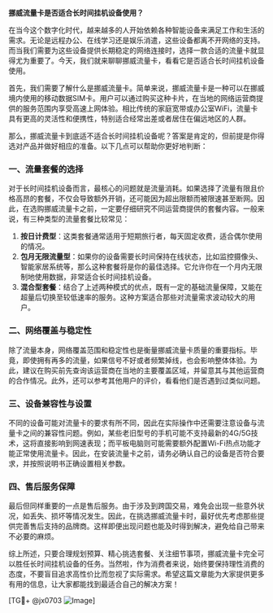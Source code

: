 **挪威流量卡是否适合长时间挂机设备使用？**

在当今这个数字化时代，越来越多的人开始依赖各种智能设备来满足工作和生活的需求。无论是远程办公、在线学习还是娱乐消遣，这些设备都离不开网络的支持。而当我们需要为这些设备提供长期稳定的网络连接时，选择一款合适的流量卡就显得尤为重要了。今天，我们就来聊聊挪威流量卡，看看它是否适合长时间挂机设备使用。

首先，我们需要了解什么是挪威流量卡。简单来说，挪威流量卡是一种可以在挪威境内使用的移动数据SIM卡。用户可以通过购买这种卡片，在当地的网络运营商提供的服务范围内享受高速上网体验。相比传统的家庭宽带或办公室WiFi，流量卡具有更高的灵活性和便携性，特别适合经常出差或者居住在偏远地区的人群。

那么，挪威流量卡到底适不适合长时间挂机设备呢？答案是肯定的，但前提是你得选对产品并做好相应的准备。以下几点可以帮助你更好地判断：

### 一、流量套餐的选择

对于长时间挂机设备而言，最核心的问题就是流量消耗。如果选择了流量有限且价格高昂的套餐，不仅会导致额外开销，还可能因为超出限额而被限速甚至断网。因此，在选购挪威流量卡之前，一定要仔细研究不同运营商提供的套餐内容。一般来说，有三种类型的流量套餐比较常见：

1. **按日计费型**：这类套餐通常适用于短期旅行者，每天固定收费，适合偶尔使用的情况。
2. **包月无限流量型**：如果你的设备需要长时间保持在线状态，比如监控摄像头、智能家居系统等，那么这种套餐将是你的最佳选择。它允许你在一个月内无限制地使用数据，非常适合长时间挂机设备。
3. **混合型套餐**：结合了上述两种模式的优点，既有一定的基础流量保障，又能在超量后切换至较低速率的服务。这种方案适合那些对流量需求波动较大的用户。

### 二、网络覆盖与稳定性

除了流量本身，网络覆盖范围和稳定性也是衡量挪威流量卡质量的重要指标。毕竟，即使拥有再多的流量，如果信号不好或者频繁掉线，也会影响整体体验。为此，建议在购买前先查询该运营商在当地的主要覆盖区域，并留意其与其他运营商的合作情况。此外，还可以参考其他用户的评价，看看他们是否遇到过类似问题。

### 三、设备兼容性与设置

不同的设备可能对流量卡的要求有所不同，因此在实际操作中还需要注意设备与流量卡之间的兼容性问题。例如，某些老旧型号的手机可能不支持最新的4G/5G技术，这将直接影响到网速表现；而平板电脑则可能需要额外配置Wi-Fi热点功能才能正常使用流量卡。因此，在安装流量卡之前，请务必确认自己的设备是否符合要求，并按照说明书正确设置相关参数。

### 四、售后服务保障

最后但同样重要的一点是售后服务。由于涉及到跨国交易，难免会出现一些意外状况，如丢失、损坏等情况发生。因此，在挑选挪威流量卡时，最好优先考虑那些提供完善售后支持的品牌商。这样即便出现问题也能及时得到解决，避免给自己带来不必要的麻烦。

综上所述，只要合理规划预算、精心挑选套餐、关注细节事项，挪威流量卡完全可以胜任长时间挂机设备的任务。当然啦，作为消费者来说，始终要保持理性消费的态度，不要盲目追求高性价比而忽视了实际需求。希望这篇文章能为大家提供更多有用的信息，让大家都能找到最适合自己的解决方案！

[TG💪+ @jx0703 ![Image](https://github.com/user-attachments/assets/dbca1d08-cadb-493c-b0ec-ad6f7a83f270)]
